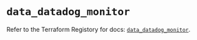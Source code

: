 # `data_datadog_monitor`

Refer to the Terraform Registory for docs: [`data_datadog_monitor`](https://registry.terraform.io/providers/datadog/datadog/3.32.0/docs/data-sources/monitor).
